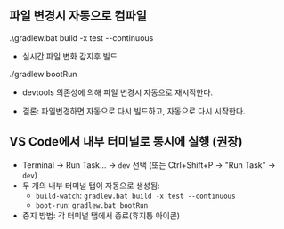  ## 파일 변경시 자동으로 컴파일
 .\gradlew.bat build -x test --continuous 
 - 실시간 파일 변화 감지후 빌드
 
 ./gradlew bootRun
 - devtools 의존성에 의해 파일 변경시 자동으로 재시작한다.
 
 - 결론: 파일변경하면 자동으로 다시 빌드하고, 자동으로 다시 시작한다.

 ## VS Code에서 내부 터미널로 동시에 실행 (권장)
 - Terminal → Run Task… → `dev` 선택 (또는 Ctrl+Shift+P → "Run Task" → `dev`)
 - 두 개의 내부 터미널 탭이 자동으로 생성됨:
   - `build-watch`: `gradlew.bat build -x test --continuous`
   - `boot-run`: `gradlew.bat bootRun`
 - 중지 방법: 각 터미널 탭에서 종료(휴지통 아이콘)